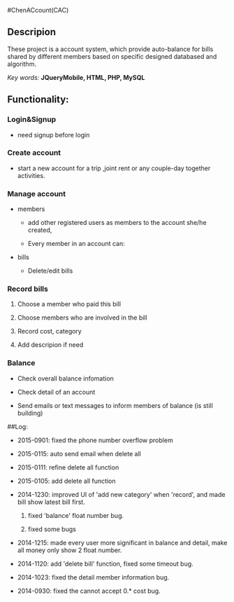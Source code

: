 #ChenACcount(CAC)

## Descripion

These project is a account system, which provide auto-balance for bills shared by different members based on specific designed databased and algorithm.


  *Key words:* **JQueryMobile, HTML, PHP, MySQL**
 
## Functionality:

### Login&Signup

* need signup before login

### Create account

* start a new account for a trip ,joint rent or any couple-day together activities.

### Manage account

* members

	* add other registered users as members to the account she/he created,

	* Every member in an account can:

* bills
	
	* Delete/edit bills

### Record bills

1. Choose a member who paid this bill

2. Choose members who are involved in the bill

3.  Record cost, category

4. Add descripion if need

### Balance

* Check overall balance infomation

* Check detail of an account

* Send emails or text messages to inform members of balance (is still building)

##Log:

* 2015-0901: fixed the phone number overflow problem

* 2015-0115: auto send email when delete all

* 2015-0111: refine delete all function

* 2015-0105: add delete all function

* 2014-1230: improved UI of 'add new category' when 'record', and made
bill show latest bill first.

	1. fixed 'balance' float number bug.

	2. fixed some bugs

* 2014-1215: made every user more significant in balance and detail, make all money only show 2 float number.

* 2014-1120: add 'delete bill' function, fixed some timeout bug.

* 2014-1023: fixed the detail member information bug.

* 2014-0930: fixed the cannot accept 0.\* cost bug.



